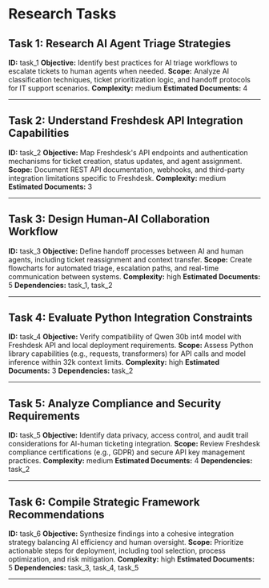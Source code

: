 # Research Tasks

## Task 1: Research AI Agent Triage Strategies
**ID:** task_1
**Objective:** Identify best practices for AI triage workflows to escalate tickets to human agents when needed.
**Scope:** Analyze AI classification techniques, ticket prioritization logic, and handoff protocols for IT support scenarios.
**Complexity:** medium
**Estimated Documents:** 4

---

## Task 2: Understand Freshdesk API Integration Capabilities
**ID:** task_2
**Objective:** Map Freshdesk's API endpoints and authentication mechanisms for ticket creation, status updates, and agent assignment.
**Scope:** Document REST API documentation, webhooks, and third-party integration limitations specific to Freshdesk.
**Complexity:** medium
**Estimated Documents:** 3

---

## Task 3: Design Human-AI Collaboration Workflow
**ID:** task_3
**Objective:** Define handoff processes between AI and human agents, including ticket reassignment and context transfer.
**Scope:** Create flowcharts for automated triage, escalation paths, and real-time communication between systems.
**Complexity:** high
**Estimated Documents:** 5
**Dependencies:** task_1, task_2

---

## Task 4: Evaluate Python Integration Constraints
**ID:** task_4
**Objective:** Verify compatibility of Qwen 30b int4 model with Freshdesk API and local deployment requirements.
**Scope:** Assess Python library capabilities (e.g., requests, transformers) for API calls and model inference within 32k context limits.
**Complexity:** high
**Estimated Documents:** 3
**Dependencies:** task_2

---

## Task 5: Analyze Compliance and Security Requirements
**ID:** task_5
**Objective:** Identify data privacy, access control, and audit trail considerations for AI-human ticketing integration.
**Scope:** Review Freshdesk compliance certifications (e.g., GDPR) and secure API key management practices.
**Complexity:** medium
**Estimated Documents:** 4
**Dependencies:** task_2

---

## Task 6: Compile Strategic Framework Recommendations
**ID:** task_6
**Objective:** Synthesize findings into a cohesive integration strategy balancing AI efficiency and human oversight.
**Scope:** Prioritize actionable steps for deployment, including tool selection, process optimization, and risk mitigation.
**Complexity:** high
**Estimated Documents:** 5
**Dependencies:** task_3, task_4, task_5

---
